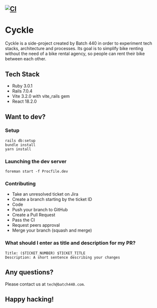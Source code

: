 [![CI](https://github.com/Batch-440/cyckle/actions/workflows/ci.yml/badge.svg)](https://github.com/Batch-440/cyckle/actions/workflows/ci.yml)
------

# Cyckle

Cyckle is a side-project created by Batch 440 in order to experiment tech stacks, architecture and processes. Its goal is to simplify bike renting without the need of a bike rental agency, so people can rent their bike between each other.

## Tech Stack
- Ruby 3.0.1
- Rails 7.0.4
- Vite 3.2.0 with vite_rails gem
- React 18.2.0

## Want to dev?

### Setup
```
rails db:setup
bundle install
yarn install
```

### Launching the dev server
`foreman start -f Procfile.dev`

### Contributing
- Take an unresolved ticket on Jira
- Create a branch starting by the ticket ID
- Code
- Push your branch to GitHub
- Create a Pull Request
- Pass the CI
- Request peers approval
- Merge your branch (squash and merge)

### What should I enter as title and description for my PR?
```
Title: ($TICKET_NUMBER) $TICKET_TITLE
Description: A short sentence describing your changes
```

## Any questions?
Please contact us at `tech@batch440.com`.

## Happy hacking!
